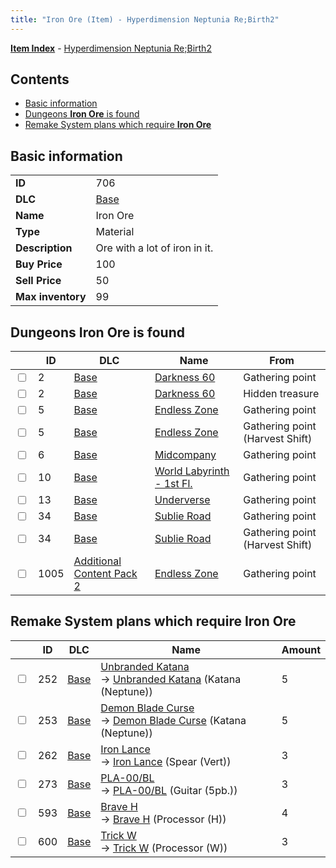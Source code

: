 ```yaml
---
title: "Iron Ore (Item) - Hyperdimension Neptunia Re;Birth2"
---
```


[**Item Index**](/neptunia/rb2/item/index.html) - [Hyperdimension Neptunia Re;Birth2](/neptunia/rb2)

## Contents

- [Basic information](#basic-information)
- [Dungeons **Iron Ore** is found](#dungeons-iron-ore-is-found)
- [Remake System plans which require **Iron Ore**](#remake-system-plans-which-require-iron-ore)

## Basic information

|   |   |
| -- | -- |
| **ID** | 706 |
| **DLC** | [Base](/neptunia/rb2/dlc/0-base.html) |
| **Name** | Iron Ore |
| **Type** | Material |
| **Description** | Ore with a lot of iron in it. |
| **Buy Price** | 100 |
| **Sell Price** | 50 |
| **Max inventory** | 99 |

## Dungeons **Iron Ore** is found

|    | ID | DLC | Name | From |
| -- | -- | --- | ---- | ---- |
| <input type="checkbox" id="rb2-dungeon-0-2" class="trackbox" /> | 2 | [Base](/neptunia/rb2/dlc/0-base.html) | [Darkness 60](/neptunia/rb2/dungeon/0-2-darkness-60.html) | Gathering point |
| <input type="checkbox" id="rb2-dungeon-0-2" class="trackbox" /> | 2 | [Base](/neptunia/rb2/dlc/0-base.html) | [Darkness 60](/neptunia/rb2/dungeon/0-2-darkness-60.html) | Hidden treasure |
| <input type="checkbox" id="rb2-dungeon-0-5" class="trackbox" /> | 5 | [Base](/neptunia/rb2/dlc/0-base.html) | [Endless Zone](/neptunia/rb2/dungeon/0-5-endless-zone.html) | Gathering point |
| <input type="checkbox" id="rb2-dungeon-0-5" class="trackbox" /> | 5 | [Base](/neptunia/rb2/dlc/0-base.html) | [Endless Zone](/neptunia/rb2/dungeon/0-5-endless-zone.html) | Gathering point (Harvest Shift) |
| <input type="checkbox" id="rb2-dungeon-0-6" class="trackbox" /> | 6 | [Base](/neptunia/rb2/dlc/0-base.html) | [Midcompany](/neptunia/rb2/dungeon/0-6-midcompany.html) | Gathering point |
| <input type="checkbox" id="rb2-dungeon-0-10" class="trackbox" /> | 10 | [Base](/neptunia/rb2/dlc/0-base.html) | [World Labyrinth - 1st Fl.](/neptunia/rb2/dungeon/0-10-world-labyrinth-1st-fl.html) | Gathering point |
| <input type="checkbox" id="rb2-dungeon-0-13" class="trackbox" /> | 13 | [Base](/neptunia/rb2/dlc/0-base.html) | [Underverse](/neptunia/rb2/dungeon/0-13-underverse.html) | Gathering point |
| <input type="checkbox" id="rb2-dungeon-0-34" class="trackbox" /> | 34 | [Base](/neptunia/rb2/dlc/0-base.html) | [Sublie Road](/neptunia/rb2/dungeon/0-34-sublie-road.html) | Gathering point |
| <input type="checkbox" id="rb2-dungeon-0-34" class="trackbox" /> | 34 | [Base](/neptunia/rb2/dlc/0-base.html) | [Sublie Road](/neptunia/rb2/dungeon/0-34-sublie-road.html) | Gathering point (Harvest Shift) |
| <input type="checkbox" id="rb2-dungeon-4-1005" class="trackbox" /> | 1005 | [Additional Content Pack 2](/neptunia/rb2/dlc/4-pack2.html) | [Endless Zone](/neptunia/rb2/dungeon/4-1005-endless-zone.html) | Gathering point |

## Remake System plans which require **Iron Ore**

|    | ID | DLC | Name | Amount |
| -- | -- | --- | ---- | ------ |
| <input type="checkbox" id="rb2-remake-0-252" class="trackbox" /> | 252 | [Base](/neptunia/rb2/dlc/0-base.html) | [Unbranded Katana](/neptunia/rb2/remake/0-252-unbranded-katana.html)<br />→ [Unbranded Katana](/neptunia/rb2/item/0-1186-unbranded-katana.html) (Katana (Neptune)) | 5 |
| <input type="checkbox" id="rb2-remake-0-253" class="trackbox" /> | 253 | [Base](/neptunia/rb2/dlc/0-base.html) | [Demon Blade Curse](/neptunia/rb2/remake/0-253-demon-blade-curse.html)<br />→ [Demon Blade Curse](/neptunia/rb2/item/0-1190-demon-blade-curse.html) (Katana (Neptune)) | 5 |
| <input type="checkbox" id="rb2-remake-0-262" class="trackbox" /> | 262 | [Base](/neptunia/rb2/dlc/0-base.html) | [Iron Lance](/neptunia/rb2/remake/0-262-iron-lance.html)<br />→ [Iron Lance](/neptunia/rb2/item/0-1210-iron-lance.html) (Spear (Vert)) | 3 |
| <input type="checkbox" id="rb2-remake-0-273" class="trackbox" /> | 273 | [Base](/neptunia/rb2/dlc/0-base.html) | [PLA-00/BL](/neptunia/rb2/remake/0-273-pla-00-bl.html)<br />→ [PLA-00/BL](/neptunia/rb2/item/0-1318-pla-00-bl.html) (Guitar (5pb.)) | 3 |
| <input type="checkbox" id="rb2-remake-0-593" class="trackbox" /> | 593 | [Base](/neptunia/rb2/dlc/0-base.html) | [Brave H](/neptunia/rb2/remake/0-593-brave-h.html)<br />→ [Brave H](/neptunia/rb2/item/0-3380-brave-h.html) (Processor (H)) | 4 |
| <input type="checkbox" id="rb2-remake-0-600" class="trackbox" /> | 600 | [Base](/neptunia/rb2/dlc/0-base.html) | [Trick W](/neptunia/rb2/remake/0-600-trick-w.html)<br />→ [Trick W](/neptunia/rb2/item/0-3387-trick-w.html) (Processor (W)) | 3 |